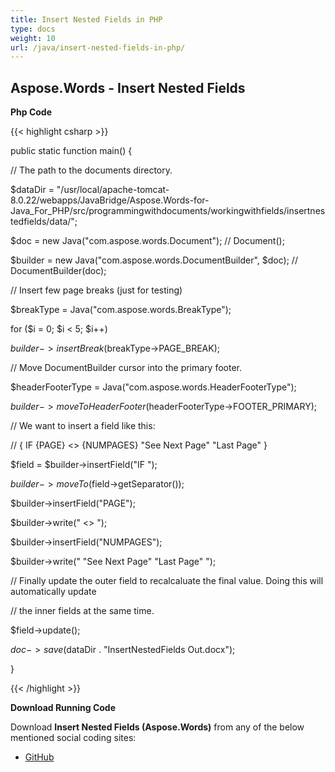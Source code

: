 ```yaml
---
title: Insert Nested Fields in PHP
type: docs
weight: 10
url: /java/insert-nested-fields-in-php/
---
```


## **Aspose.Words - Insert Nested Fields**
**Php Code**

{{< highlight csharp >}}

 public static function main() {

// The path to the documents directory.

$dataDir = "/usr/local/apache-tomcat-8.0.22/webapps/JavaBridge/Aspose.Words-for-Java_For_PHP/src/programmingwithdocuments/workingwithfields/insertnestedfields/data/";

$doc = new Java("com.aspose.words.Document"); // Document();

$builder = new Java("com.aspose.words.DocumentBuilder", $doc); // DocumentBuilder(doc);

// Insert few page breaks (just for testing)

$breakType = Java("com.aspose.words.BreakType");

for ($i = 0; $i < 5; $i++)

$builder->insertBreak($breakType->PAGE_BREAK);

// Move DocumentBuilder cursor into the primary footer.

$headerFooterType = Java("com.aspose.words.HeaderFooterType");

$builder->moveToHeaderFooter($headerFooterType->FOOTER_PRIMARY);

// We want to insert a field like this:

// { IF {PAGE} <> {NUMPAGES} "See Next Page" "Last Page" }

$field = $builder->insertField("IF ");

$builder->moveTo($field->getSeparator());

$builder->insertField("PAGE");

$builder->write(" <> ");

$builder->insertField("NUMPAGES");

$builder->write(" \"See Next Page\" \"Last Page\" ");

// Finally update the outer field to recalcaluate the final value. Doing this will automatically update

// the inner fields at the same time.

$field->update();

$doc->save($dataDir . "InsertNestedFields Out.docx");

}

{{< /highlight >}}

**Download Running Code**

Download **Insert Nested Fields (Aspose.Words)** from any of the below mentioned social coding sites:

- [GitHub](https://github.com/aspose-words/Aspose.Words-for-Java/blob/master/Plugins/Aspose_Words_Java_for_PHP/src/programmingwithdocuments/workingwithfields/Insertnestedfields/php/InsertNestedFields.php)
